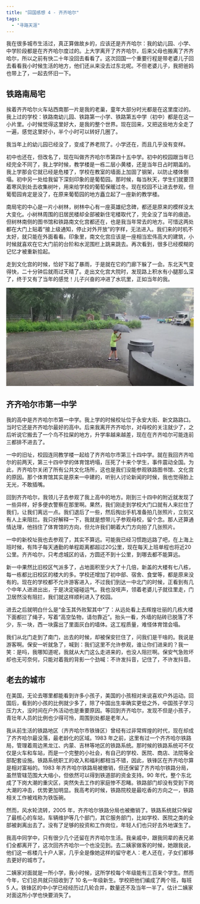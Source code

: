 ```yaml
---
title: "回国感想 4 - 齐齐哈尔"
tags: 
  - "寻路天涯"
---
```


我在很多城市生活过，真正算做故乡的，应该还是齐齐哈尔：我的幼儿园、小学、中学阶段都是在齐齐哈尔度过的。上大学离开了齐齐哈尔，后来父母也搬离了齐齐哈尔，所以之前有快二十年没回去看看了。这次回国一个重要行程是带老婆儿子回去看看我小时候生活的地方，他们还从来没去过东北呢。不但老婆儿子，我把爸妈也带上了，一起去怀旧一下。

## 铁路南局宅

挨着齐齐哈尔火车站西南那一片是我的老巢，童年大部分时光都是在这里度过的。我上过的学校：铁路南幼儿园、铁路第一小学、铁路第五中学（初中）都是在这一小片里。小时候觉得这里好大，是我的整个世界。现在回来，又把这些地方全走了一遍，感觉这里好小，半个小时可以转好几圈了。

我当年上的幼儿园已经没了，变成了养老院了。小学还在，而且几乎没有变样。

初中也还在，但改名了，现在叫做齐齐哈尔市第四十五中学。初中的校园跟当年已经完全不同了，我上学时候，教学楼是一栋二层小黄楼，还是当年日占时期盖的。我上学那会它就已经是危楼了，学校在教室的墙面上加固了钢架，以防止楼体倒塌。初中另一处给我留下深刻印象的是葡萄园。那时候，每当秋天，学生们就要顶着寒风到处去收集树叶，用来给学校的葡萄保暖过冬。现在校园不让进去参观，但葡萄园肯定是没了，在原来葡萄园的地方矗立起了一座新的教学楼。

南局宅的中心是一片小树林，树林中心有一座英雄纪念碑，都还是原来的模样没太大变化。小树林周围的旧居民楼却全部被新住宅楼取代了，完全没了当年的痕迹。但树林南侧的图书馆和铁路南文化宫都还在，也是我当年常去的地方。可惜这两处都在大门上贴着“接上级通知，停止对外开放”的字样，无法进入。我们来的时机不太好，就只能在外面看看。印象里，南文化宫应该是一座相当宏伟高大的建筑，小时候就喜欢在它大门前的台阶和水泥围栏上跳来跳去。再次看到，很多已经模糊的记忆才被重新拾起。

走到文化宫的时候，恰好下起了暴雨，于是就在它的门廊下躲了一会。东北天气变得快，二十分钟后就雨过天晴了。走出文化宫大院时，发现路上积水有小腿那么深了，终于又有了当年的感觉！儿子兴奋的冲进了水坑里，正如当年的我。

![](rain.png)

## 齐齐哈尔市第一中学

我的高中是齐齐哈尔市第一中学。我上学的时候校址位于永安大街、新文路路口。当时它还是齐齐哈尔最好的高中。后来我离开齐齐哈尔，对母校的关注就少了，之后听说它搬去了一个鸟不拉屎的地方，升学率越来越差，现在在齐齐哈尔可能连前三都排不进去了。

一中的旧址，校园连同教学楼一起给了齐齐哈尔市第三十四中学。就在我回齐齐哈尔的前两天，第三十四中学的体育馆坍塌，压死了十来个学生，事件震动全国。为此，齐齐哈尔关闭了所有公共文化场所，这也是我们没能参观铁路图书馆、文化宫的原因。那个体育馆其实是原来一中建的，听别人讨论新闻的时候，我也觉得脸上无光，不敢插嘴。

回到齐齐哈尔，我领儿子去参观了我上高中的地方。刚到三十四中的附近就发现了一些异样，好多便衣警察在那里啊。果然，我们刚走到学校大门口就有人来拦住了我们，让我们离远一点。我们退后了一些，然后掏出手机准备拍几张照片，立刻又有人上来阻拦。我只好解释一下，我就是想带儿子参观母校，留个念。那人还算通情达理，他挡住了体育馆的方向，但允许我们朝着大门方向拍了几张照片。

一中的新校址我也去参观了，其实不算远。可能我已经习惯跑远路了吧，在上海上班时候，有阵子每天通勤的单程距离都超过20公里，现在每天上班单程也将近20公里。齐齐哈尔，只考虑城区的话，方圆还不到十公里，到哪去都不能算远。

新一中果然比旧校区气派多了，占地面积至少大了十几倍，新盖的大楼有七八栋，每一栋都比旧校区的楼大的多。学校还增加了初中部、宿舍、食堂等，都是原来没有的。现在的学校都不允许游客进入，不过我们到达一中北门的时候，正看到有几个中年人进进出出，于是决定碰碰运气。我也没吱声，领着老婆儿子就往里走，门卫居然没有阻拦，我们就这样顺利进入了校园。

进去之后就明白什么是“金玉其外败絮其中”了：从远处看上去辉煌壮丽的几栋大楼下面都拦了绳子，写着“高空坠物，请勿靠近”。抬头一看，外墙的贴砖已脱落了不少，东一块，西一块露出了里面灰白的墙体。这工程质量，难怪体育馆会塌。

我们从北门走到了南门，出去的时候，却被保安拦住了，问我们是干啥的。我说是游客啊。保安一听就急了，喊到：我们这里不允许参观，谁让你们进来的？我一笑：是吗，我哪知道呢，我就从大门这么走进来的，也没人阻拦啊。保安气急败坏却也无可奈何，只能对着我的背影一个劲喊：不许发抖音，记住了，不许发抖音。

## 老去的城市

在美国，无论去哪里都能看到许多小孩子，美国的小孩相对来说喜欢户外运动。回国后，看到的小孩的比例就少多了，除了中国出生率确实更低之外，中国孩子学习压力大，没时间在户外活动也是重要原因。等回到齐齐哈尔，发现不但是小孩子，青壮年人员的比例也少得可怜，周围到处都是老年人。

我从前生活的铁路地区（齐齐哈尔市铁锋区）曾经有过非常辉煌的时代，现在却成了齐齐哈尔最没落，最老龄化的区域。1983 年之前，这里有过一个齐齐哈尔铁路局，管理着周边黑龙江、内蒙、吉林等地区的铁路系统。那时候的铁路系统可不仅仅是火车和车站，而是一个完整的小社会，有自己的学校、医院、商店、法院等全部配套设施。铁路系统职工的收入和福利都相当不错，因此，铁锋区在齐齐哈尔算是相对富裕的。1983 年齐齐哈尔铁路局被撤销，但还保留了齐齐哈尔铁路分局，虽然管辖范围大大缩小，但依然可以得到铁道部的资金支持。90 年代，整个东北成了下岗大潮的重灾区，突然失去工作的家庭惨不忍睹。铁路部门却没有受到下岗大潮的冲击，优势更加明显。我高考的时候，铁路院校是最吃香的方向之一，铁路相关工作被戏称为铁饭碗。

然而，风水轮流转，2005 年，齐齐哈尔铁路分局也被撤销了。铁路系统就只保留了最核心的车站，车辆维护等几个部门，其它服务部门，比如学校、医院之类的全部被剥离出去了。没有了足够的投资和工作岗位，年轻人们也只好去外地谋生了。

我高中同学中，只有很少几个还留在齐齐哈尔生活。我亲戚中，跟我同辈的表兄弟们全都离开了，这次回齐齐哈尔一个也没见到。去二姨家做客的时候，她跟我说，他们这一栋楼几十户人家，几乎全是像她这样的留守老人：老人还在，子女们都移去更好的城市了。

二姨家对面就是一所小学，我小时候，这所学校每个年级能有三百来个学生。然而今年，它们总共就只招收到了 10 名一年级新生。学校把他们编成了两个班，每班 5 人。铁锋区的中小学已经经历过几轮合并，数量还不及当年一半了。估计二姨家对面这所小学也快要消失了。
